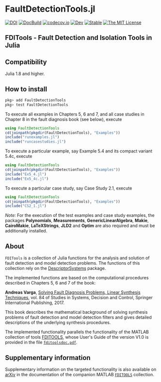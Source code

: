 # FaultDetectionTools.jl

[![DOI](https://zenodo.org/badge/DOI/10.5281/zenodo.5957950.svg)](https://doi.org/10.5281/zenodo.5957950)
[![DocBuild](https://github.com/andreasvarga/FaultDetectionTools.jl/workflows/CI/badge.svg)](https://github.com/andreasvarga/FaultDetectionTools.jl/actions) 
[![codecov.io](https://codecov.io/gh/andreasvarga/FaultDetectionTools.jl/coverage.svg?branch=master)](https://codecov.io/gh/andreasvarga/FaultDetectionTools.jl?branch=master)
[![Dev](https://img.shields.io/badge/docs-dev-blue.svg)](https://andreasvarga.github.io/FaultDetectionTools.jl/dev/)
[![Stable](https://img.shields.io/badge/docs-stable-blue.svg)](https://andreasvarga.github.io/FaultDetectionTools.jl/stable/)
[![The MIT License](https://img.shields.io/badge/license-MIT-brightgreen.svg?style=flat-square)](https://github.com/andreasvarga/FaultDetectionTools.jl/blob/main/LICENSE.md)

## FDITools - Fault Detection and Isolation Tools in Julia

## Compatibility

Julia 1.8 and higher.

## How to install

````JULIA
pkg> add FaultDetectionTools
pkg> test FaultDetectionTools
````

<!-- For a short interactive demonstration of the main functions execute 

````JULIA
using FaultDetectionTools
cd(joinpath(pkgdir(FaultDetectionTools), "test"))
include("FDIToolsDemo.jl")
````
-->
To execute all examples in Chapters 5, 6 and 7, and all case studies in Chapter 8 in the fault diagnosis book (see below), execute 

````JULIA
using FaultDetectionTools
cd(joinpath(pkgdir(FaultDetectionTools), "Examples"))
include("runexamples.jl")
include("runcasestudies.jl")
````
To execute a particular example, say Example 5.4 and its compact variant 5.4c, execute 

````JULIA
using FaultDetectionTools
cd(joinpath(pkgdir(FaultDetectionTools), "Examples"))
include("Ex5_4.jl")
include("Ex5_4c.jl")
````
To execute a particular case study, say Case Study 2.1, execute 

````JULIA
using FaultDetectionTools
cd(joinpath(pkgdir(FaultDetectionTools), "Examples"))
include("CS2_1.jl")
````
_Note:_ For the execution of the test examples and case study examples, the packages **Polynomials**, **Measurements**, **GenericLinearAlgebra**, **Makie**, **CairoMakie**, **LaTeXStrings**, **JLD2** and **Optim** are also required and must be additionally installed. 

## About

`FDITools` is a collection of Julia functions for the analysis and solution 
of fault detection and model detection problems. The functions of this collection rely on 
the [DescriptorSystems](https://github.com/andreasvarga/DescriptorSystems.jl) package. 

The implemented functions are based on the computational procedures described in Chapters 5, 6 and 7 of the book:

**Andreas Varga**, [Solving Fault Diagnosis Problems, Linear Synthesis Techniques](https://www.springer.com/us/book/9783319515588), vol. 84 of Studies in Systems, Decision and Control, Springer International Publishing, 2017.

This book describes the mathematical background of solving synthesis problems of fault detection and model detection filters and gives detailed descriptions of the underlying synthesis procedures. 

The implemented functionality parallels the functionality of the MATLAB collection of tools [FDITOOLS](https://github.com/andreasvarga/FDITools), whose User's Guide of the version V1.0 is provided in the file [`fditoolsdoc.pdf`](https://github.com/andreasvarga/FDITools/blob/master/fditoolsdoc.pdf).  


## Supplementary information

Supplementary information on the targeted functionality is also available on [arXiv](https://arxiv.org/abs/1703.08480) in the documentation of the companion MATLAB [`FDITOOLS`](https://github.com/andreasvarga/FDITools) collection.
